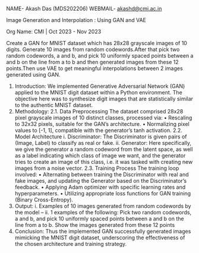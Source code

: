 NAME- Akash Das (MDS202206)
WEBMAIL- akashd@cmi.ac.in

Image Generation and Interpolation : Using GAN and VAE

Org Name: CMI | Oct 2023 - Nov 2023

Create a GAN for MNIST dataset which has 28x28 grayscale images of 10 digits. Generate 10 images from random codewords.After that pick two random codewords, a and b, and pick 10 uniformly spaced
points between a and b on the line from a to b and then generated images from these 12 points.Then use VAE to get meaningful interpolations between 2 images generated using GAN.

1. Introduction:
We implemented Generative Adversarial Network (GAN) applied to the MNIST digit dataset within a Python environment. The objective here was to synthesize digit images that are statistically similar to the authentic MNIST dataset.
2. Methodology:
2.1. Data Preprocessing
The dataset comprised 28x28 pixel grayscale images of 10 distinct classes, processed via:
• Rescaling to 32x32 pixels, suitable for the GAN’s architecture.
• Normalizing pixel values to [-1, 1], compatible with the generator’s tanh activation.
2.2. Model Architecture
i. Discriminator: The Discriminator is given pairs of (Image, Label) to classify as real or fake.
ii. Generator: Here specifically, we give the generator a random codeword from the latent space, as well as a label indicating which class of image we want, and the generator
tries to create an image of this class, i.e. it was tasked with creating new images from a noise vector.
2.3. Training Process
The training loop involved:
• Alternating between training the Discriminator with real and fake images, and updating the Generator based on the Discriminator’s feedback.
• Applying Adam optimizer with specific learning rates and hyperparameters.
• Utilizing appropriate loss functions for GAN training (Binary Cross-Entropy).
3. Output:
i. Examples of 10 images generated from random codewords by the model –
ii. 1 examples of the following: Pick two random codewords, a and b, and pick 10 uniformly spaced points between a and b on the line from a to b. Show the images generated from these 12 points
4. Conclusion:
Thus the implemented GAN successfully generated images mimicking the MNIST digit dataset, underscoring the effectiveness of the chosen architecture and training strategy.
